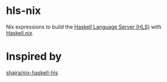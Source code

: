 # hls-nix

Nix expressions to build the [Haskell Language Server (HLS)](https://github.com/haskell/haskell-language-server) with [Haskell.nix](https://input-output-hk.github.io/haskell.nix/). 

# Inspired by
[shajra/nix-haskell-hls](https://github.com/shajra/nix-haskell-hls)

